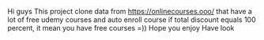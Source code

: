 Hi guys
This project clone data from https://onlinecourses.ooo/ that have a lot of free udemy courses and auto enroll course if total
discount equals 100 percent, it mean you have free courses =)) 
Hope you enjoy
Have look
